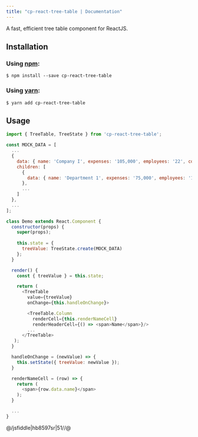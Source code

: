 ```yaml
---
title: "cp-react-tree-table | Documentation"
---
```


A fast, efficient tree table component for ReactJS.

## Installation

### Using [npm](https://www.npmjs.com/package/cp-react-tree-table):
``` shell
$ npm install --save cp-react-tree-table
```


### Using [yarn](https://yarn.pm/cp-react-tree-table):
``` shell
$ yarn add cp-react-tree-table
```


## Usage

```javascript
import { TreeTable, TreeState } from 'cp-react-tree-table';
```


```javascript
const MOCK_DATA = [
  ...
  {
    data: { name: 'Company I', expenses: '105,000', employees: '22', contact: 'Makenzie Higgs' },
    children: [
      { 
        data: { name: 'Department 1', expenses: '75,000', employees: '18', contact: 'Florence Carter' },
      },
      ...
    ]
  },
  ...
];
```

```javascript
class Demo extends React.Component {
  constructor(props) {
    super(props);
    
    this.state = {
      treeValue: TreeState.create(MOCK_DATA)
    };
  }

  render() {
    const { treeValue } = this.state;

    return (
      <TreeTable
        value={treeValue}
        onChange={this.handleOnChange}>

        <TreeTable.Column
          renderCell={this.renderNameCell}
          renderHeaderCell={() => <span>Name</span>}/>
        ...
      </TreeTable>
   );
  }

  handleOnChange = (newValue) => {
    this.setState({ treeValue: newValue });
  }

  renderNameCell = (row) => {
    return (
      <span>{row.data.name}</span>
    );
  }

  ...
}
```

@/jsfiddle|hb8597sr|51//@

